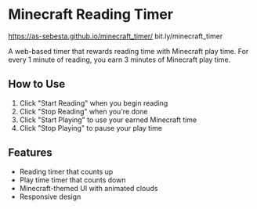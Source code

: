 # Minecraft Reading Timer
https://as-sebesta.github.io/minecraft_timer/ 
bit.ly/minecraft_timer

A web-based timer that rewards reading time with Minecraft play time. For every 1 minute of reading, you earn 3 minutes of Minecraft play time.

## How to Use
1. Click "Start Reading" when you begin reading
2. Click "Stop Reading" when you're done
3. Click "Start Playing" to use your earned Minecraft time
4. Click "Stop Playing" to pause your play time

## Features
- Reading timer that counts up
- Play time timer that counts down
- Minecraft-themed UI with animated clouds
- Responsive design 